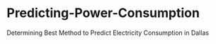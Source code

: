 # Predicting-Power-Consumption
Determining Best Method to Predict Electricity Consumption in Dallas
